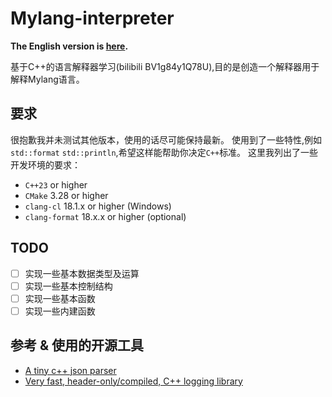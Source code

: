 # Mylang-interpreter

**The English version is [here](./docs/README_en.md).**

基于C++的语言解释器学习(bilibili BV1g84y1Q78U),目的是创造一个解释器用于解释Mylang语言。

## 要求

很抱歉我并未测试其他版本，使用的话尽可能保持最新。
使用到了一些特性,例如`std::format` `std::println`,希望这样能帮助你决定`C++`标准。
这里我列出了一些开发环境的要求：

- `C++23` or higher
- `CMake` 3.28 or higher
- `clang-cl` 18.1.x or higher (Windows)
- `clang-format` 18.x.x or higher (optional)

## TODO

- [ ] 实现一些基本数据类型及运算
- [ ] 实现一些基本控制结构
- [ ] 实现一些基本函数
- [ ] 实现一些内建函数

## 参考 & 使用的开源工具

- [A tiny c++ json parser](https://github.com/sukai33/yazi-json)
- [Very fast, header-only/compiled, C++ logging library](https://github.com/gabime/spdlog/tree/v1.x)
